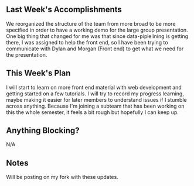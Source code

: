 ## Last Week's Accomplishments

We reorganized the structure of the team from more broad to be more specified in order to have a working demo for the large group presentation. One big thing that changed for me was that since data-piplelining is getting there, I was assigned to help the front end, so I have been trying to communicate with Dylan and Morgan (Front end) to get what we need for the presentation.

## This Week's Plan

I will start to learn on more front end material with web development and getting started on a few tutorials. I will try to record my progress learning, maybe making it easier for later members to understand issues if I stumble across anything. Because I'm joining a subteam that has been working on this the whole semester, it feels a bit rough but hopefully I can keep up.

## Anything Blocking?

N/A

## Notes

Will be posting on my fork with these updates.